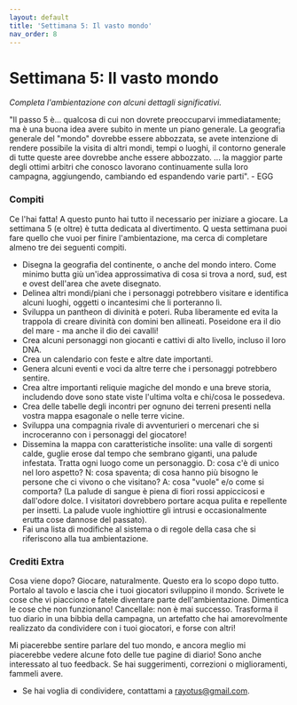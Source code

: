 ```yaml
---
layout: default
title: 'Settimana 5: Il vasto mondo'
nav_order: 8
---
```

# Settimana 5: Il vasto mondo

*Completa l'ambientazione con alcuni dettagli significativi.*

"Il passo 5 è... qualcosa di cui non dovrete preoccuparvi immediatamente; ma è una buona idea avere subito in mente un piano generale. La geografia generale del "mondo" dovrebbe essere abbozzata, se avete intenzione di rendere possibile la visita di altri mondi, tempi o luoghi, il contorno generale di tutte queste aree dovrebbe anche essere abbozzato. ... la maggior parte degli ottimi arbitri che conosco lavorano continuamente sulla loro campagna, aggiungendo, cambiando ed espandendo varie parti". - EGG

### Compiti
Ce l'hai fatta! A questo punto hai tutto il necessario per iniziare a giocare. La settimana 5 (e oltre) è tutta dedicata al divertimento. Q uesta settimana puoi fare quello che vuoi per finire l'ambientazione, ma cerca di completare almeno tre dei seguenti compiti.

- Disegna la geografia del continente, o anche del mondo intero. Come minimo butta giù un'idea approssimativa di cosa si trova a nord, sud, est e ovest dell'area che avete disegnato.
- Delinea altri mondi/piani che i personaggi potrebbero visitare e identifica alcuni luoghi, oggetti o incantesimi che li porteranno lì.
- Sviluppa un pantheon di divinità e poteri. Ruba liberamente ed evita la trappola di creare divinità con domini ben allineati. Poseidone era il dio del mare - ma anche il dio dei cavalli!
- Crea alcuni personaggi non giocanti e cattivi di alto livello, incluso il loro DNA.
- Crea un calendario con feste e altre date importanti.
- Genera alcuni eventi e voci da altre terre che i personaggi potrebbero sentire.
- Crea altre importanti reliquie magiche del mondo e una breve storia, includendo dove sono state viste l'ultima volta e chi/cosa le possedeva.
- Crea delle tabelle degli incontri per ognuno dei terreni presenti nella vostra mappa esagonale o nelle terre vicine.
- Sviluppa una compagnia rivale di avventurieri o mercenari che si incroceranno con i personaggi del giocatore!
- Dissemina la mappa con caratteristiche insolite: una valle di sorgenti calde, guglie erose dal tempo che sembrano giganti, una palude infestata. Tratta ogni luogo come un personaggio. D: cosa c'è di unico nel loro aspetto? N: cosa spaventa; di cosa hanno più bisogno le persone che ci vivono o che visitano? A: cosa "vuole" e/o come si comporta? (La palude di sangue è piena di fiori rossi appiccicosi e dall'odore dolce. I visitatori dovrebbero portare acqua pulita e repellente per insetti. La palude vuole inghiottire gli intrusi e occasionalmente erutta cose dannose del passato).
- Fai una lista di modifiche al sistema o di regole della casa che si riferiscono alla tua ambientazione.

### Crediti Extra
Cosa viene dopo? Giocare, naturalmente. Questo era lo scopo dopo tutto. Portalo al tavolo e lascia che i tuoi giocatori sviluppino il mondo. Scrivete le cose che vi piacciono e fatele diventare parte dell'ambientazione. Dimentica le cose che non funzionano! Cancellale: non è mai successo. Trasforma il tuo diario in una bibbia della campagna, un artefatto che hai amorevolmente realizzato da condividere con i tuoi giocatori, e forse con altri!

Mi piacerebbe sentire parlare del tuo mondo, e ancora meglio mi piacerebbe vedere alcune foto delle tue pagine di diario! Sono anche interessato al tuo feedback. Se hai suggerimenti, correzioni o miglioramenti, fammeli avere.
- Se hai voglia di condividere, contattami a rayotus@gmail.com.
